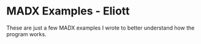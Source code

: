 # MADX Examples - Eliott

These are just a few MADX examples I wrote to better understand how the program works.
